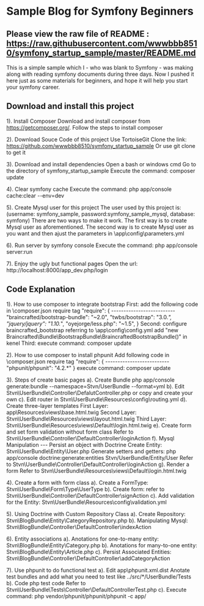 Sample Blog for Symfony Beginners
================================

Please view the raw file of README :  
https://raw.githubusercontent.com/wwwbbb8510/symfony_startup_sample/master/README.md
--------------------------------

This is a simple sample which I - who was blank to Symfony -
was making along with reading symfony documents during three days.
Now I pushed it here just as some materials for beginners,
and hope it will help you start your symfony career.

Download and install this project
-------------------------------
1). Install Composer
    Download and install composer from https://getcomposer.org/.
    Follow the steps to install composer

2). Download Souce Code of this project
    Use TortoiseGit Clone the link: https://github.com/wwwbbb8510/symfony_startup_sample
    Or use git clone to get it

3). Download and install dependencies
    Open a bash or windows cmd
    Go to the directory of symfony_startup_sample
    Execute the command: composer update

4). Clear symfony cache
    Execute the command: php app/console cache:clear --env=dev

5). Create Mysql user for this project
    The user used by this project is: (username: symfony_sample, password:symfony_sample_mysql, database: symfony)
    There are two ways to make it work. The first way is to create Mysql user as aforementioned.
    The second way is to create Mysql user as you want and then ajust the parameters in \app\config\parameters.yml

6). Run server by symfony console
    Execute the command: php app/console server:run

7). Enjoy the ugly but functional pages
    Open the url: http://localhost:8000/app_dev.php/login


Code Explanation
-------------------------------
1). How to use composer to integrate bootstrap
    First: add the following code in \composer.json require tag
    "require": {
        --------------------------
        "braincrafted/bootstrap-bundle": "~2.0",
        "twbs/bootstrap": "3.0.*",
        "jquery/jquery":  "1.10.*",
        "oyejorge/less.php": "~1.5",
    }
    Second: configure braincrafted_bootstrap referring to \app\config\config.yml
            add "new Braincrafted\Bundle\BootstrapBundle\BraincraftedBootstrapBundle()" in kenel
    Third: execute command: composer update

2). How to use composer to install phpunit
    Add following code in \composer.json require tag
    "require": {
        --------------------------
        "phpunit/phpunit": "4.2.*"
    }
    execute command: composer update

3). Steps of create basic pages
    a). Create Bundle
        php app/console generate:bundle --namespace=Stvn/UserBundle --format=yml
    b). Edit Stvn\UserBundle\Controller\DefalutController.php or copy and create your own
    c). Edit router in Stvn\UserBundle\Resources\config\routing.yml
    d). Create three-layer templates
        First Layer: app\Resources\views\base.html.twig
        Second Layer: Stvn\UserBundle\Resources\views\layout.html.twig
        Third Layer: Stvn\UserBundle\Resources\views\Default\login.html.twig
    e). Create form and set form validation without form class
        Refer to Stvn\UserBundle\Controller\DefaultController\loginAction
    f). Mysql Manipulation --- Persist an object with Doctrine
        Create Entity: Stvn\UserBundle\Entity\User.php
        Generate setters and getters: php app/console doctrine:generate:entities Stvn/UserBundle/Entity/User
        Refer to Stvn\UserBundle\Controller\DefaultController\loginAction
    g). Render a form
        Refer to Stvn\UserBundle\Resources\views\Default\login.html.twig

4). Create a form with form class
    a). Create a FormType: Stvn\UserBundle\Form\Type\UserType
    b). Create form: refer to Stvn\UserBundle\Controller\DefaultController\signAction
    c). Add validation for the Entity: Stvn\UserBundle\Resources\config\validation.yml

5). Using Doctrine with Custom Repository Class
    a). Create Repository: Stvn\BlogBundle\Entity\CategoryRepository.php
    b). Manipulating Mysql: Stvn\BlogBundle\Controller\DefaultController\indexAction

6). Entity associations
    a). Anotations for one-to-many entity: Stvn\BlogBundle\Entity\Category.php
    b). Anotations for many-to-one entity: Stvn\BlogBundle\Entity\Article.php
    c). Persist Associated Entities: Stvn\BlogBundle\Controller\DefaultController\addCategoryAction

7). Use phpunit to do functional test
    a). Edit app\phpunit.xml.dist
        Anotate test bundles and add what you need to test like <directory>../src/*/UserBundle/Tests</directory>
    b). Code php test code
        Refer to Stvn\UserBundle\Tests\Controller\DefaultControllerTest.php
    c). Execute command:
        php vendor/phpunit/phpunit/phpunit -c app/    
